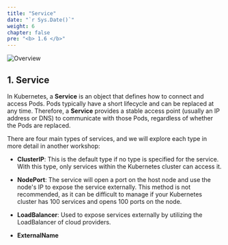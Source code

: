 ```yaml
---
title: "Service"
date: "`r Sys.Date()`"
weight: 6
chapter: false
pre: "<b> 1.6 </b>"
---
```


![Overview](/images/1-Basic_concepts./07.png)

## 1. Service

In Kubernetes, a **Service** is an object that defines how to connect and access Pods. Pods typically have a short lifecycle and can be replaced at any time. Therefore, a **Service** provides a stable access point (usually an IP address or DNS) to communicate with those Pods, regardless of whether the Pods are replaced.

There are four main types of services, and we will explore each type in more detail in another workshop:

- **ClusterIP**: This is the default type if no type is specified for the service. With this type, only services within the Kubernetes cluster can access it.

- **NodePort**: The service will open a port on the host node and use the node's IP to expose the service externally. This method is not recommended, as it can be difficult to manage if your Kubernetes cluster has 100 services and opens 100 ports on the node.

- **LoadBalancer**: Used to expose services externally by utilizing the LoadBalancer of cloud providers.

- **ExternalName**
    
